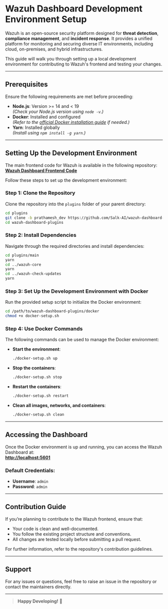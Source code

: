 
# Wazuh Dashboard Development Environment Setup

Wazuh is an open-source security platform designed for **threat detection**, **compliance management**, and **incident response**. It provides a unified platform for monitoring and securing diverse IT environments, including cloud, on-premises, and hybrid infrastructures.

This guide will walk you through setting up a local development environment for contributing to Wazuh's frontend and testing your changes.

---

## Prerequisites

Ensure the following requirements are met before proceeding:

- **Node.js**: Version >= 14 and < 19  
  *(Check your Node.js version using `node -v`.)*
- **Docker**: Installed and configured  
  *(Refer to the [official Docker installation guide](https://docs.docker.com/get-docker/) if needed.)*
- **Yarn**: Installed globally  
  *(Install using `npm install -g yarn`.)*

---

## Setting Up the Development Environment

The main frontend code for Wazuh is available in the following repository:  
[**Wazuh Dashboard Frontend Code**](https://github.com/Salk-AI/wazuh-dashboard-plugins)

Follow these steps to set up the development environment:

### Step 1: Clone the Repository
Clone the repository into the `plugins` folder of your parent directory:
```bash
cd plugins
git clone -b prathamesh_dev https://github.com/Salk-AI/wazuh-dashboard-plugins
cd wazuh-dashboard-plugins
```

### Step 2: Install Dependencies
Navigate through the required directories and install dependencies:
```bash
cd plugins/main
yarn
cd ../wazuh-core
yarn
cd ../wazuh-check-updates
yarn
```

### Step 3: Set Up the Development Environment with Docker
Run the provided setup script to initialize the Docker environment:
```bash
cd /path/to/wazuh-dashboard-plugins/docker
chmod +x docker-setup.sh
```

### Step 4: Use Docker Commands
The following commands can be used to manage the Docker environment:

- **Start the environment**:
  ```bash
  ./docker-setup.sh up
  ```

- **Stop the containers**:
  ```bash
  ./docker-setup.sh stop
  ```

- **Restart the containers**:
  ```bash
  ./docker-setup.sh restart
  ```

- **Clean all images, networks, and containers**:
  ```bash
  ./docker-setup.sh clean
  ```

---

## Accessing the Dashboard
Once the Docker environment is up and running, you can access the Wazuh Dashboard at:  
**[http://localhost:5601](http://localhost:5601)**

### Default Credentials:
- **Username**: `admin`
- **Password**: `admin`

---

## Contribution Guide

If you’re planning to contribute to the Wazuh frontend, ensure that:
- Your code is clean and well-documented.
- You follow the existing project structure and conventions.
- All changes are tested locally before submitting a pull request.

For further information, refer to the repository's contribution guidelines.

---

## Support

For any issues or questions, feel free to raise an issue in the repository or contact the maintainers directly.

---

> **Happy Developing!** 🎉
